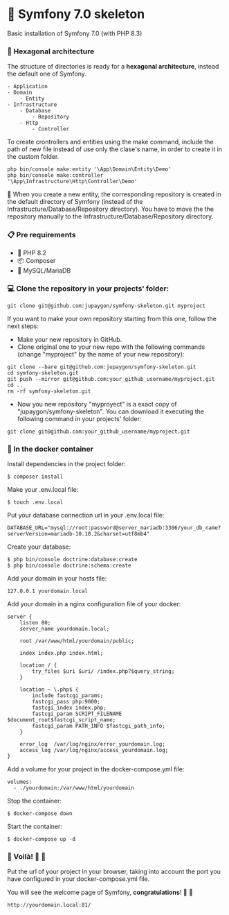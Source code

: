 # 🩻 Symfony 7.0 skeleton

Basic installation of Symfony 7.0 (with PHP 8.3)

### 🎯 Hexagonal architecture 

The structure of directories is ready for a **hexagonal architecture**, instead the default one of Symfony.

```
- Application
- Domain
    - Entity
- Infrastructure
    - Database
        - Repository
    - Http
        - Controller
```

To create crontrollers and entities using the make command, include the path of new file instead of use only the clase's name, in order to create it in the custom folder.

```
php bin/console make:entity '\App\Domain\Entity\Demo'
php bin/console make:controller '\App\Infrastructure\Http\Controller\Demo'
```

🚨 When you create a new entity, the corresponding repository is created in the default directory of Symfony (instead of the Infrastructure/Database/Repository directory). You have to move the the repository manually to the Infrastructure/Database/Repository directory.

### 📋 Pre requirements

- 🐘 PHP 8.2
- 📦 Composer
- 🐬 MySQL/MariaDB

### 💻 Clone the repository in your **projects' folder**:

```
git clone git@github.com:jupaygon/symfony-skeleton.git myproject
```

If you want to make your own repository starting from this one, follow the next steps:

- Make your new repository in GitHub.
- Clone original one to your new repo with the following commands (change "myproject" by the name of your new repository):

```
git clone --bare git@github.com:jupaygon/symfony-skeleton.git
cd symfony-skeleton.git
git push --mirror git@github.com:your_github_username/myproject.git
cd ..
rm -rf symfony-skeleton.git
```

- Now you new repository "myproyect" is a exact copy of "jupaygon/symfony-skeleton". You can download it executing the following command in your projects' folder:

```
git clone git@github.com:your_github_username/myproject.git
```

### 🐳 In the docker **container** 

Install dependencies in the project folder:
```
$ composer install
```

Make your .env.local file:
```
$ touch .env.local
```

Put your database connection url in your .env.local file:
```
DATABASE_URL="mysql://root:password@server_mariadb:3306/your_db_name?serverVersion=mariadb-10.10.2&charset=utf8mb4"
```

Create your database:
```
$ php bin/console doctrine:database:create
$ php bin/console doctrine:schema:create
```

Add your domain in your hosts file:
```
127.0.0.1 yourdomain.local
```

Add your domain in a nginx configuration file of your docker:
```
server {
    listen 80;
    server_name yourdomain.local;

    root /var/www/html/yourdomain/public;

    index index.php index.html;

    location / {
        try_files $uri $uri/ /index.php?$query_string;
    }

    location ~ \.php$ {
        include fastcgi_params;
        fastcgi_pass php:9000;
        fastcgi_index index.php;
        fastcgi_param SCRIPT_FILENAME $document_root$fastcgi_script_name;
        fastcgi_param PATH_INFO $fastcgi_path_info;
    }

    error_log  /var/log/nginx/error_yourdomain.log;
    access_log /var/log/nginx/access_yourdomain.log;
}
```

Add a volume for your project in the docker-compose.yml file:

```
volumes:
  - ./yourdomain:/var/www/html/yourdomain
```

Stop the container:

```
$ docker-compose down
```

Start the container:

```
$ docker-compose up -d
```

### 🍾 Voilà! 🛫 🎉
Put the url of your project in your browser, taking into account the port you have configured in your docker-compose.yml file.

You will see the welcome page of Symfony, **congratulations**! 🎉 🎊
```
http://yourdomain.local:81/
```
